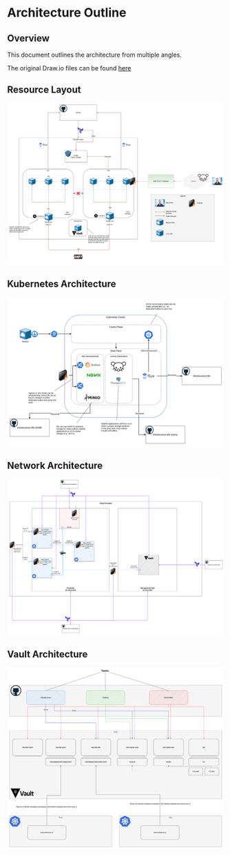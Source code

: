 # Architecture Outline

## Overview

This document outlines the architecture from multiple angles.

The original Draw.io files can be found [here](../../public/files/architecture/Architecture.drawio)

## Resource Layout
![Resource Architecture Diagram](../../public/files/architecture/resource-architecture.png)


## Kubernetes Architecture
![Kubernetes Architecture Diagram](../../public/files/architecture/Kubernetes-architecture.png)


## Network Architecture

![Network Architecture Diagram](../../public/files/architecture/network-architecture.png)

## Vault Architecture

![Vault Architecture Diagram](../../public/files/architecture/vault-architecture.png)